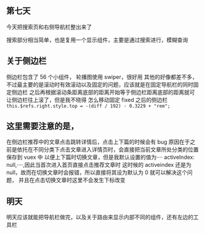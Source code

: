 ## 第七天

今天把搜索页和右侧导航栏整出来了

搜索部分相当简单，也是复用一个显示组件，主要是通过搜索进行，模糊查询

## 关于侧边栏

侧边栏包含了 56 个小组件，
轮播图使用 swiper，很好用
其他的好像都差不多，
不过最主要的是滚动时有效滚动以及固定的问题，应该就是在固定导航栏的同时固定侧边栏
之后再根据滚动条距离底部的距离开始等于侧边栏距离底部的距离就可让侧边栏往上滚了，但是我不晓得
怎么移动固定 fixed 之后的侧边栏
`this.$refs.right.style.top = -(diff / 192) - 0.3229 + "rem";`

## 这里需要注意的是，

在侧边栏推荐中的文章点击跳转详情后，点击上下篇的时候会有 bug
原因在于之前是依托在不同分类下点击文章进入详情页时，会直接把当前文章所处分类的位置保存到 vuex 中
以便上下篇时切换文章，但是我默认设置的值为···· activeIndex: null,····,因此当首次进入首页直接点击推荐文章时
这时候的 activeindex 还是为 null，故而在切换文章时会报错，所以直接将其设为默认为 0 就可以解决这个问题，
并且在点击切换文章时这里不会发生下标改变

## 明天

明天应该就能把导航栏做完，以及关于路由来显示内部不同的组件，还有左边的工具栏
